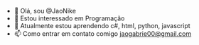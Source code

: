 - 👋 Olá, sou @JaoNike
- 👀 Estou interessado em Programação
- 🌱 Atualmente estou aprendendo c#, html, python, javascript
- 📫 Como entrar em contato comigo jaogabrie00@gmail.com

<!---
JaoNike/JaoNike é um repositório ✨ especial ✨ porque seu `README.md` (este arquivo) aparece em seu perfil do GitHub.
Você pode clicar no link Visualizar para ver suas alterações.
--->

